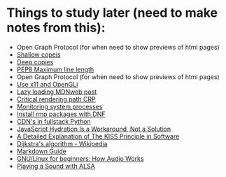 # Things to study later (need to make notes from this):

- Open Graph Protocol (for when need to show previews of html pages)
- [Shallow copeis](https://developer.mozilla.org/en-US/docs/Glossary/Shallow_copy)
- [Deep copies](https://developer.mozilla.org/en-US/docs/Glossary/Deep_copy)
- [PEP8 Maximum line length](https://peps.python.org/pep-0008/#maximum-line-length)
- Open Graph Protocol (for when need to show previews of html pages)<Web>
- [Use x11 and OpenGLi](https://github.com/gamedevtech/X11OpenGLWindow)
- [Lazy loading MDNweb post](https://developer.mozilla.org/en-US/docs/Web/Performance/Lazy_loading)
- [Critical rendering path CRP](https://developer.mozilla.org/en-US/docs/Web/Performance/Critical_rendering_path)
- [Monitoring system processes](https://docs.fedoraproject.org/en-US/fedora/latest/system-administrators-guide/monitoring-and-automation/System_Monitoring_Tools/)
- [Install rmp packages with DNF](https://phoenixnap.com/kb/how-to-install-rpm-file-centos-linux)
- [CDN's in fullstack Python](https://www.fullstackpython.com/content-delivery-networks-cdns.html)
- [JavaScript Hydration Is a Workaround, Not a Solution](https://thenewstack.io/javascript-hydration-is-a-workaround-not-a-solution/)
- [A Detailed Explanation of The KISS Principle in Software](https://thevaluable.dev/kiss-principle-explained/#)
- [Dijkstra's algorithm - Wikipedia](https://en.wikipedia.org/wiki/Dijkstra%27s_algorithm)
- [Markdown Guide](https://www.markdownguide.org/)
- [GNU/Linux for beginners: How Audio Works](https://www.ghacks.net/2017/08/16/linux-audio-explained/)
- [Playing a Sound with ALSA](https://alexvia.com/post/003_alsa_playback/)
